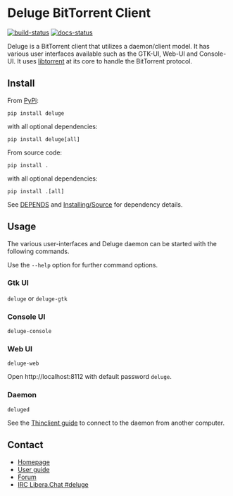 # Deluge BitTorrent Client

[![build-status]][github-ci] [![docs-status]][rtd-deluge]

Deluge is a BitTorrent client that utilizes a daemon/client model.
It has various user interfaces available such as the GTK-UI, Web-UI and
Console-UI. It uses [libtorrent][lt] at its core to handle the BitTorrent
protocol.

## Install

From [PyPi](https://pypi.org/project/deluge):

    pip install deluge

with all optional dependencies:

    pip install deluge[all]

From source code:

    pip install .

with all optional dependencies:

    pip install .[all]

See [DEPENDS](DEPENDS.md) and [Installing/Source] for dependency details.

## Usage

The various user-interfaces and Deluge daemon can be started with the following commands.

Use the `--help` option for further command options.

### Gtk UI

`deluge` or `deluge-gtk`

### Console UI

`deluge-console`

### Web UI

`deluge-web`

Open http://localhost:8112 with default password `deluge`.

### Daemon

`deluged`

See the [Thinclient guide] to connect to the daemon from another computer.

## Contact

- [Homepage](https://deluge-torrent.org)
- [User guide][user guide]
- [Forum](https://forum.deluge-torrent.org)
- [IRC Libera.Chat #deluge](irc://irc.libera.chat/deluge)

[user guide]: https://dev.deluge-torrent.org/wiki/UserGuide
[thinclient guide]: https://dev.deluge-torrent.org/wiki/UserGuide/ThinClient
[installing/source]: https://dev.deluge-torrent.org/wiki/Installing/Source
[build-status]: https://github.com/deluge-torrent/deluge/actions/workflows/ci.yml/badge.svg?branch=develop "CI"
[github-ci]: https://github.com/deluge-torrent/deluge/actions/workflows/ci.yml
[docs-status]: https://readthedocs.org/projects/deluge/badge/?version=latest
[rtd-deluge]: https://deluge.readthedocs.io/en/latest/?badge=latest "Documentation Status"
[lt]: https://libtorrent.org
